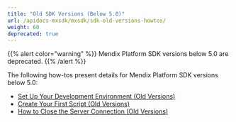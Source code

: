```yaml
---
title: "Old SDK Versions (Below 5.0)"
url: /apidocs-mxsdk/mxsdk/sdk-old-versions-howtos/
weight: 60
deprecated: true
---
```


{{% alert color="warning" %}}
Mendix Platform SDK versions below 5.0 are deprecated.
{{% /alert %}}

The following how-tos present details for Mendix Platform SDK versions below 5.0:

* [Set Up Your Development Environment (Old Versions)](/apidocs-mxsdk/mxsdk/old-setting-up-your-development-environment/)
* [Create Your First Script (Old Versions)](/apidocs-mxsdk/mxsdk/old-creating-your-first-script/)
* [How to Close the Server Connection (Old Versions)](/apidocs-mxsdk/mxsdk/old-closing-the-server-connection/)
